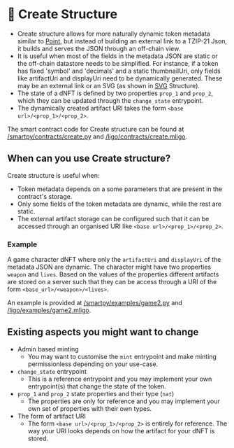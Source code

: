 # 🧱 Create Structure

- Create structure allows for more naturally dynamic token metadata similar to [Point](https://github.com/AnshuJalan/tezos-dNFT/blob/master/docs/structures/Point.md), but instead of building an external link to a TZIP-21 Json, it builds and serves the JSON through an off-chain view.
- It is useful when most of the fields in the metadata JSON are static or the off-chain datastore needs to be simplified. For instance, if a token has fixed 'symbol' and 'decimals' and a static thumbnailUri, only fields like artifactUri and displayUri need to be dynamically generated. These may be an external link or an SVG (as shown in [SVG](https://github.com/AnshuJalan/tezos-dNFT/blob/master/docs/structures/SVG.md) Structure).
- The state of a dNFT is defined by two properties `prop_1` and `prop_2`, which they can be updated through the `change_state` entrypoint.
- The dynamically created artifact URI takes the form `<base url>/<prop_1>/<prop_2>`.

The smart contract code for Create structure can be found at [/smartpy/contracts/create.py](https://github.com/AnshuJalan/tezos-dNFT/blob/master/smartpy/contracts/create.py) and [/ligo/contracts/create.mligo](https://github.com/AnshuJalan/tezos-dNFT/blob/master/ligo/contracts/create.mligo).

## When can you use Create structure?

Create structure is useful when:

- Token metadata depends on a some parameters that are present in the contract's storage.
- Only some fields of the token metadata are dynamic, while the rest are static.
- The external artifact storage can be configured such that it can be accessed through an organised URI like `<base url>/<prop_1>/<prop_2>`.

### Example

A game character dNFT where only the `artifactUri` and `displayUri` of the metadata JSON are dynamic. The character might have two properties `weapon` and `lives`. Based on the values of the properties different artifacts are stored on a server such that they can be access through a URI of the form `<base_url>/<weapon>/<lives>`.

An example is provided at [/smartpy/examples/game2.py](https://github.com/AnshuJalan/tezos-dNFT/blob/master/smartpy/examples/game2.py) and [/ligo/examples/game2.mligo](https://github.com/AnshuJalan/tezos-dNFT/blob/master/ligo/examples/game2.mligo).

## Existing aspects you might want to change

- Admin based minting
  - You may want to customise the `mint` entrypoint and make minting permissionless depending on your use-case.
- `change_state` entrypoint
  - This is a reference entrypoint and you may implement your own entrypoint(s) that change the state of the token.
- `prop_1` and `prop_2` state properties and their type (`nat`)
  - The properties are only for reference and you may implement your own set of properties with their own types.
- The form of artifact URI
  - The form `<base url>/<prop_1>/<prop_2>` is entirely for reference. The way your URI looks depends on how the artifact for your dNFT is stored.
